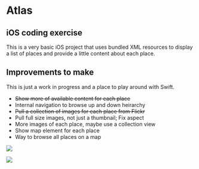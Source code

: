 # Atlas
## iOS coding exercise

This is a very basic iOS project that uses bundled XML resources to display a list of places and provide a little content about each place.

## Improvements to make

This is just a work in progress and a place to play around with Swift.

- ~~Show more of available content for each place~~
- Internal navigation to browse up and down heirarchy
- ~~Pull a collection of images for each place from Flickr~~
- Pull full size images, not just a thumbnail; Fix aspect
- More images of each place, maybe use a collection view
- Show map element for each place
- Way to browse all places on a map


![](https://dl.dropbox.com/s/nplfrmu5vyak8i5/Screenshot%202015-04-02%2009.38.53.png?dl=0)


![](https://dl.dropbox.com/s/nfr1lu9wnq9cbyn/Screenshot%202015-04-04%2020.39.54.png?dl=0)
